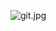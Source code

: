 ![git.jpg](..%2F..%2F..%2FUsers%2Figpro%2FOneDrive%2F%D0%E0%E1%EE%F7%E8%E9%20%F1%F2%EE%EB%2Fgit.jpg)